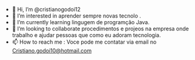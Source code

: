 
- 👋 Hi, I’m @cristianogodoi12
- 👀 I’m interested in aprender sempre novas tecnolo .      
- 🌱 I’m currently learning  lingugem de programção  Java.
- 💞️ I’m looking to collaborate  procedimentos e projeos na empresa onde  trabalho e ajudar pessoas que como eu adoram tecnologia.
- 📫 How to reach me : Voce pode me contatar via email no Cristiano.godoi10@hotmail.com
<!---
cristianogodoi12/cristianogodoi12 is a ✨ special ✨ repository because its `README.md` (this file) appears on your GitHub profile.
You can click the Preview link to take a look at your changes.
---
